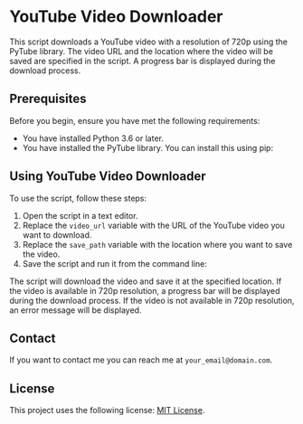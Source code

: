 # YouTube Video Downloader

This script downloads a YouTube video with a resolution of 720p using the PyTube library. The video URL and the location where the video will be saved are specified in the script. A progress bar is displayed during the download process.

## Prerequisites

Before you begin, ensure you have met the following requirements:

* You have installed Python 3.6 or later.
* You have installed the PyTube library. You can install this using pip:

## Using YouTube Video Downloader

To use the script, follow these steps:

1. Open the script in a text editor.
2. Replace the `video_url` variable with the URL of the YouTube video you want to download.
3. Replace the `save_path` variable with the location where you want to save the video.
4. Save the script and run it from the command line:

The script will download the video and save it at the specified location. If the video is available in 720p resolution, a progress bar will be displayed during the download process. If the video is not available in 720p resolution, an error message will be displayed.

## Contact

If you want to contact me you can reach me at `your_email@domain.com`.

## License

This project uses the following license: [MIT License](https://github.com/deividuska/YouTubeVideoDownloader/blob/main/LICENSE).

